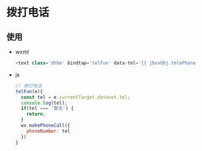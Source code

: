 # 拨打电话

## 使用

+ wxml

  ```js
  <text class='dhhm' bindtap='telFun' data-tel='{{ jbxxObj.telePhone }}'>{{ jbxxObj.telePhone || '暂无' }}</text>
  ```

+ js

  ```js
  // 拨打电话
  telFun(e){
    const tel = e.currentTarget.dataset.tel;
    console.log(tel);
    if(tel === '暂无') {
      return;
    }
    wx.makePhoneCall({
      phoneNumber: tel
    })
  }
  ```
